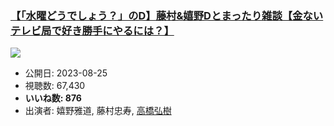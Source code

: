 ### [【「水曜どうでしょう？」のD】藤村&嬉野Dとまったり雑談【金ないテレビ局で好き勝手にやるには？】](https://www.youtube.com/watch?v=6PSaff90K2c)
[![](https://img.youtube.com/vi/6PSaff90K2c/sddefault.jpg)](https://www.youtube.com/watch?v=6PSaff90K2c)
-   公開日: 2023-08-25
-   視聴数: 67,430
-   **いいね数: 876**
-   出演者: 嬉野雅道, 藤村忠寿, [高橋弘樹](/rehacq_fan/people/高橋弘樹 "wikilink")
